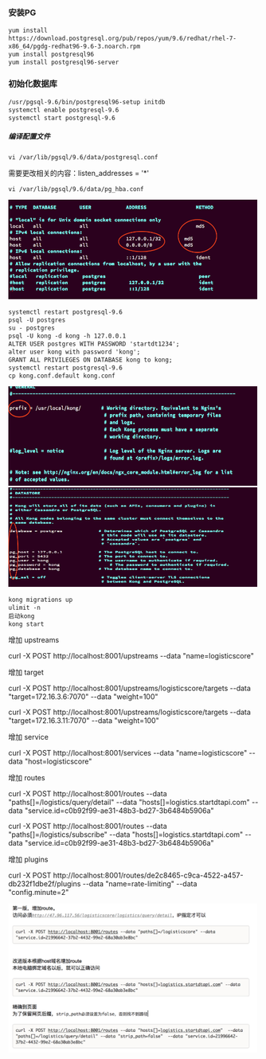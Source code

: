 ### 安装PG
```
yum install https://download.postgresql.org/pub/repos/yum/9.6/redhat/rhel-7-x86_64/pgdg-redhat96-9.6-3.noarch.rpm
yum install postgresql96
yum install postgresql96-server
```
### 初始化数据库
```
/usr/pgsql-9.6/bin/postgresql96-setup initdb
systemctl enable postgresql-9.6
systemctl start postgresql-9.6
```
##### 编译配置文件
```
vi /var/lib/pgsql/9.6/data/postgresql.conf
```
需要更改相关的内容：listen_addresses = '*'

```
vi /var/lib/pgsql/9.6/data/pg_hba.conf
```
<img src="./images/01.png" style="width: 500px;height: 200px"/>

```
systemctl restart postgresql-9.6
psql -U postgres
su - postgres
psql -U kong -d kong -h 127.0.0.1
ALTER USER postgres WITH PASSWORD 'startdt1234';
alter user kong with password 'kong';
GRANT ALL PRIVILEGES ON DATABASE kong to kong;
systemctl restart postgresql-9.6
cp kong.conf.default kong.conf
```
<img src="./images/02.png" style="width: 500px;height: 200px"/>  

<img src="./images/03.png" style="width: 500px;height: 200px"/>

```
kong migrations up
ulimit -n
启动kong
kong start
```

增加 upstreams

curl -X POST http://localhost:8001/upstreams --data "name=logisticscore"



增加 target

curl -X POST http://localhost:8001/upstreams/logisticscore/targets --data "target=172.16.3.6:7070" --data "weight=100"

curl -X POST http://localhost:8001/upstreams/logisticscore/targets --data "target=172.16.3.11:7070" --data "weight=100"



增加 service

curl -X POST http://localhost:8001/services --data "name=logisticscore" --data "host=logisticscore"



增加 routes

curl -X POST http://localhost:8001/routes --data "paths[]=/logistics/query/detail" --data "hosts[]=logistics.startdtapi.com" --data "service.id=c0b92f99-ae31-48b3-bd27-3b6484b5906a"

curl -X POST http://localhost:8001/routes --data "paths[]=/logistics/subscribe" --data "hosts[]=logistics.startdtapi.com" --data "service.id=c0b92f99-ae31-48b3-bd27-3b6484b5906a"



增加 plugins

curl -X POST http://localhost:8001/routes/de2c8465-c9ca-4522-a457-db232f1dbe2f/plugins --data "name=rate-limiting" --data "config.minute=2"

<img src="./images/04.png" style="width: 500px;height: 300px"/>

